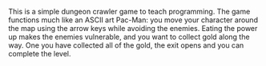 This is a simple dungeon crawler game to teach programming. The game functions much like an ASCII art Pac-Man: you move your character around the map using the arrow keys while avoiding the enemies. Eating the power up makes the enemies vulnerable, and you want to collect gold along the way. One you have collected all of the gold, the exit opens and you can complete the level.